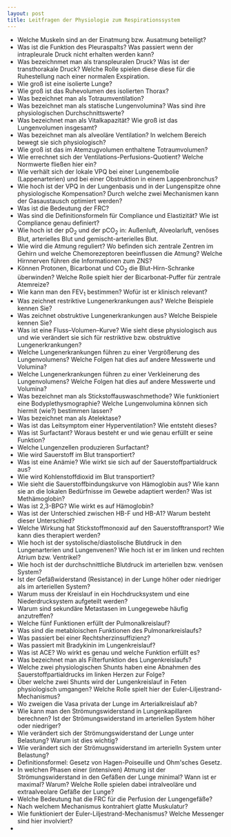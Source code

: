 ```yaml
---
layout: post
title: Leitfragen der Physiologie zum Respirationssystem
---
```


- Welche Muskeln sind an der Einatmung bzw. Ausatmung beteiligt?
- Was ist die Funktion des Pleuraspalts? Was passiert wenn der intrapleurale Druck nicht erhalten werden kann?
- Was bezeichnmet man als transpleuralen Druck? Was ist der transthorakale Druck? Welche Rolle spielen diese diese für die Ruhestellung nach einer normalen Exspiration.
- Wie groß ist eine isolierte Lunge?
- Wie groß ist das Ruhevolumen des isolierten Thorax?
- Was bezeichnet man als Totraumventilation?
- Was bezeichnet man als statische Lungenvolumina? Was sind ihre physiologischen Durchschnittswerte?
- Was bezeichnet man als Vitalkapazität? Wie groß ist das Lungenvolumen insgesamt?
- Was bezeichnet man als alveoläre Ventilation? In welchem Bereich bewegt sie sich physiologisch?
- Wie groß ist das im Atemzugvolumen enthaltene Totraumvolumen?
- Wie errechnet sich der Ventilations-Perfusions-Quotient? Welche Normwerte fließen hier ein?
- Wie verhält sich der lokale VPQ bei einer Lungenembolie (Lappenarterien) und bei einer Obstruktion in einem Lappenbronchus?
- Wie hoch ist der VPQ in der Lungenbasis und in der Lungenspitze ohne physiologische Kompensation? Durch welche zwei Mechanismen kann der Gasaustausch optimiert werden?
- Was ist die Bedeutung der FRC?
- Was sind die Definitionsformeln für Compliance und Elastizität? Wie ist Compliance genau definiert?
- Wie hoch ist der pO<sub>2</sub> und der pCO<sub>2</sub> in: Außenluft, Alveolarluft, venöses Blut, arterielles Blut und gemischt-arterielles Blut.
- Wie wird die Atmung reguliert? Wo befinden sich zentrale Zentren im Gehirn und welche Chemorezeptoren beeinflussen die Atmung? Welche Hirnnerven führen die Informationen zum ZNS?
- Können Protonen, Bicarbonat und CO<sub>2</sub> die Blut-Hirn-Schranke überwinden? Welche Rolle spielt hier der Bicarbonat-Puffer für zentrale Atemreize?
- Wie kann man den FEV<sub>1</sub> bestimmen? Wofür ist er klinisch relevant?
- Was zeichnet restriktive Lungenerkrankungen aus? Welche Beispiele kennen Sie?
- Was zeichnet obstruktive Lungenerkrankungen aus? Welche Beispiele kennen Sie?
- Was ist eine Fluss–Volumen–Kurve? Wie sieht diese physiologisch aus und wie verändert sie sich für restriktive bzw. obstruktive Lungenerkrankungen?
- Welche Lungenerkrankungen führen zu einer Vergrößerung des Lungenvolumens? Welche Folgen hat dies auf andere Messwerte und Volumina?
- Welche Lungenerkrankungen führen zu einer Verkleinerung des Lungenvolumens? Welche Folgen hat dies auf andere Messwerte und Volumina?
- Was bezeichnet man als Stickstoffauswaschmethode? Wie funktioniert eine Bodyplethysmographie? Welche Lungenvolumina können sich hiermit (wie?) bestimmen lassen?
- Was bezeichnet man als Atelektase?
- Was ist das Leitsymptom einer Hyperventilation? Wie entsteht dieses?
- Was ist Surfactant? Woraus besteht er und wie genau erfüllt er seine Funktion?
- Welche Lungenzellen produzieren Surfactant?
- Wie wird Sauerstoff im Blut transportiert?
- Was ist eine Anämie? Wie wirkt sie sich auf der Sauerstoffpartialdruck aus?
- Wie wird Kohlenstoffdioxid im Blut transportiert?
- Wie sieht die Sauerstoffbindungskurve von Hämoglobin aus? Wie kann sie an die lokalen Bedürfnisse im Gewebe adaptiert werden? Was ist Methämoglobin?
- Was ist 2,3-BPG? Wie wirkt es auf Hämoglobin?
- Was ist der Unterschied zwischen HB-F und HB-A1? Warum besteht dieser Unterschied?
- Welche Wirkung hat Stickstoffmonoxid auf den Sauerstofftransport? Wie kann dies therapiert werden?
- Wie hoch ist der systolische/diastolische Blutdruck in den Lungenarterien und Lungenvenen? Wie hoch ist er im linken und rechten Atrium bzw. Ventrikel?
- Wie hoch ist der durchschnittliche Blutdruck im arteriellen bzw. venösen System?
- Ist der Gefäßwiderstand (Resistance) in der Lunge höher oder niedriger als im arteriellen System?
- Warum muss der Kreislauf in ein Hochdrucksystem und eine Niederdrucksystem aufgeteilt werden?
- Warum sind sekundäre Metastasen im Lungegewebe häufig anzutreffen?
- Welche fünf Funktionen erfüllt der Pulmonalkreislauf?
- Was sind die metabloischen Funktionen des Pulmonarkreislaufs?
- Was passiert bei einer Rechtsherzinsuffizienz?
- Was passiert mit Bradykinin im Lungenkreislauf?
- Was ist ACE? Wo wirkt es genau und welche Funktion erfüllt es?
- Was bezeichnet man als Filterfunktion des Lungenkreislaufs?
- Welche zwei physiologischen Shunts haben eine Abnahmen des Sauerstoffpartialdrucks im linken Herzen zur Folge?
- Über welche zwei Shunts wird der Lungenkreislauf in Feten physiologisch umgangen? Welche Rolle spielt hier der Euler-Liljestrand-Mechanismus?
- Wo zweigen die Vasa privata der Lunge im Arterialkreislauf ab?
- Wie kann man den Strömungswiderstand in Lungenkapillaren berechnen? Ist der Strömungswiderstand im arteriellen System höher oder niedriger?
- Wie verändert sich der Strömungswiderstand der Lunge unter Belastung? Warum ist dies wichtig?
- Wie verändert sich der Strömugnswiderstand im arterielln System unter Belastung?
- Definitionsformel: Gesetz von Hagen-Poiseuille und Ohm'sches Gesetz.
- In welchen Phasen einer (intensiven) Atmung ist der Strömungswiderstand in den Gefäßen der Lunge minimal? Wann ist er maximal? Warum? Welche Rolle spielen dabei intralveoläre und extraalveolare Gefäße der Lunge?
- Welche Bedeutung hat die FRC für die Perfusion der Lungengefäße?
- Nach welchem Mechanismus kontrahiert glatte Muskulatur?
- Wie funktioniert der Euler-Liljestrand-Mechanismus? Welche Messenger sind hier involviert?
- 
